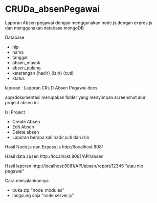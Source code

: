 # CRUDa_absenPegawai
Laporan Absen pegawai dengan menggunakan node.js dengan expres.js dan menggunakan database mongoDB 

Database
- nip
- nama
- tanggal
- absen_masuk
- absen_pulang 
- keterangan
  {hadir}
  {izin}
  (cuti)
- status

laporan : Laporan CRUD Absen Pegawai.docs

app/dokumentasi merupakan folder yang menyimpan screenshot alur project absen ini

Isi Project
- Create Absen 
- Edit Absen 
- Delete absen
- Laporan berapa kali hadir,cuti dan izin

Hasil Node.js dan Expess.js
http://localhost:8081

Hasil data absen
http://localhost:8081/API/absen

Hssil laporan
http://localhost:8081/API/absen/report/12345 "atau nip pegawai"

Cara menjalankannya 
- buka zip "node_modules"
- langsung saja 
  "node server.js"
